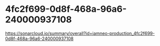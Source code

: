 # 4fc2f699-0d8f-468a-96a6-240000937108
https://sonarcloud.io/summary/overall?id=iamneo-production_4fc2f699-0d8f-468a-96a6-240000937108
